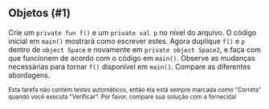## Objetos (#1)

Crie um `private fun f()` e um `private val p` no nível do arquivo. O código inicial em `main()` mostrará como escrever estes. Agora duplique `f()` e `p` dentro de `object Space` e novamente em `private object Space2`, e faça com que funcionem de acordo com o código em `main()`. Observe as mudanças necessárias para tornar `f()` disponível em `main()`. Compare as diferentes abordagens.

<sub> Esta tarefa não contém testes automáticos, então ela está sempre marcada como "Correta" quando você executa "Verificar". Por favor, compare sua solução com a fornecida! </sub>